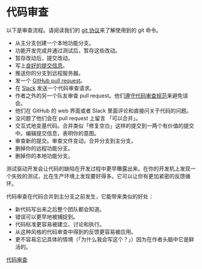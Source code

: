 # 代码审查

以下是审查流程。请阅读我们的 [git 协议](https://github.com/thoughtbot/guides/tree/master/protocol)来了解使用到的 git 命令。

- 从主分支创建一个本地功能分支。
- 功能开发完成并通过测试后，暂存这些改动。
- 暂存改动后，提交改动。
- 写上[良好的提交信息](http://robots.thoughtbot.com/5-useful-tips-for-a-better-commit-message)。
- 推送你的分支到远程服务器。
- 发一个 [GitHub pull request](https://help.github.com/articles/using-pull-requests/)。
- 在 [Slack](https://slack.com/) 发送一个代码审查请求。
- 作者之外的另一个队友审查 pull request。他们[遵守代码审查规范](https://github.com/thoughtbot/guides/blob/master/code-review)来避免误会。
- 他们在 GitHub 的 web 界面或者 Slack 里面评论和直接问关于代码的问题。
- 没问题了他们会在 pull request 上留言 「可以合并」。
- 交互式地变基代码。合并类似「修复空白」这样的提交到一两个有价值的提交中。编辑提交信息，表明你的意图。
- 审查新的提交。审查文件变动。合并分支到主分支。
- 删掉你的远程功能分支。
- 删掉你的本地功能分支。

测试驱动开发会让代码的缺陷在开发过程中更早曝露出来。在你的开发机上发现一个失败的测试，比在生产环境上发现要好得多。它可以让你有更加紧密的反馈循环。

代码审查在代码合并到主分支之前发生，它能带来类似的好处：

- 新代码写出来之后整个团队都会知道。
- 错误可以更早地被捕捉到。
- 代码标准更容易被建立、讨论和执行。
- 从这种风格的代码审查中得到的反馈更容易被应用。
- 更不容易忘记具体的情境（「为什么我会写这个？」）因为在作者头脑中它是鲜活的。

[代码审查](https://thoughtbot.com/playbook/developing/code-reviews)

